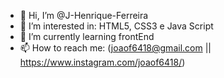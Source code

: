 - 👋 Hi, I’m @J-Henrique-Ferreira
- 👀 I’m interested in: HTML5, CSS3 e Java Script 
- 🌱 I’m currently learning frontEnd
- 📫 How to reach me: (joaof6418@gmail.com || https://www.instagram.com/joaof6418/)

<!---
J-Henrique-Ferreira/J-Henrique-Ferreira is a ✨ special ✨ repository because its `README.md` (this file) appears on your GitHub profile.
You can click the Preview link to take a look at your changes.
--->
